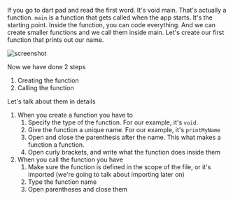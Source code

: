If you go to dart pad and read the first word. It's void main. That's actually a function. `main` is a function that gets called when the app starts. It's the starting point. Inside the function, you can code everything. And we can create smaller functions and we call them inside main. Let's create our first function that prints out our name.

![screenshot](https://lh4.googleusercontent.com/70ME40qAvILLRW1vhHou9FPXOrhohDjyNiGqGouxC1qpgOz2O2rVSCqfUL2oH8nS9JDWzmjcufl9ozHGGeJYskSYvtWdkphxQLeUhnRtXOCN0EIM88S0Kr4Y85HflCen4UgZAChp)

Now we have done 2 steps

1. Creating the function
2. Calling the function

Let's talk about them in details

1. When you create a function you have to
   1. Specify the type of the function. For our example, it's `void`.
   2. Give the function a unique name. For our example, it's `printMyName`
   3. Open and close the parenthesis after the name. This what makes a function a function.
   4. Open curly brackets, and write what the function does inside them
2. When you call the function you have
   1. Make sure the function is defined in the scope of the file, or it's imported (we're going to talk about importing later on)
   2. Type the function name
   3. Open parentheses and close them
